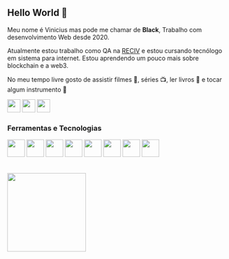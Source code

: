 ## Hello World 👋

Meu nome é Vinicius mas pode me chamar de **Black**, Trabalho com desenvolvimento Web desde 2020.

Atualmente estou trabalho como QA na [RECIV](https://www.receiv.it/) e estou cursando tecnólogo em sistema para internet.
Estou aprendendo um pouco mais sobre blockchain e a web3. 

No meu tempo livre gosto de assistir filmes 🎥, séries 📺, ler livros 📖 e tocar algum instrumento 🎸

[<img src="https://cdn.jsdelivr.net/gh/devicons/devicon/icons/linkedin/linkedin-original.svg" width="30" height="30"/>](https://www.linkedin.com/in/viniblack) 
[<img src="https://cdn.jsdelivr.net/gh/devicons/devicon/icons/twitter/twitter-original.svg" width="30" height="30"/>](https://twitter.com/BlackVinii)
[<img src="https://cdn-icons-png.flaticon.com/512/5968/5968534.png" width="30" height="30"/>](mailto:viniciusslsantana@gmail.com)


  
### Ferramentas e Tecnologias
<div>
  <img src="https://cdn.jsdelivr.net/gh/devicons/devicon/icons/solidity/solidity-original.svg" width="40" height="40"/>
  <img src="https://cdn.jsdelivr.net/gh/devicons/devicon/icons/linux/linux-original.svg" width="40" height="40"/>
  <img src="https://cdn.jsdelivr.net/gh/devicons/devicon/icons/bash/bash-original.svg" width="40" height="40"/>
  <img src="https://cdn.jsdelivr.net/gh/devicons/devicon/icons/git/git-original.svg" width="40" height="40"/>
  <img src="https://cdn.jsdelivr.net/gh/devicons/devicon/icons/html5/html5-original.svg" width="40" height="40"/>
  <img src="https://cdn.jsdelivr.net/gh/devicons/devicon/icons/css3/css3-original.svg" width="40" height="40"/>
  <img src="https://cdn.jsdelivr.net/gh/devicons/devicon/icons/javascript/javascript-original.svg" width="40" height="40"/>
  <img src="https://cdn.jsdelivr.net/gh/devicons/devicon/icons/php/php-plain.svg" width="40" height="40"/>
</div>
  
  <br>
  <br>
  
<div>
  <a href="https://github.com/viniblack">
  <img height="180em" src="https://github-readme-stats.vercel.app/api/top-langs/?username=viniblack&layout=compact&langs_count=7&theme=dracula"/>
</div>

<!--
**viniblack/viniblack** is a ✨ _special_ ✨ repository because its `README.md` (this file) appears on your GitHub profile.

Here are some ideas to get you started:

- 🔭 I’m currently working on ...
- 🌱 I’m currently learning ...
- 👯 I’m looking to collaborate on ...
- 🤔 I’m looking for help with ...
- 💬 Ask me about ...
- 📫 How to reach me: ...
- 😄 Pronouns: ...
- ⚡ Fun fact: ...
-->
